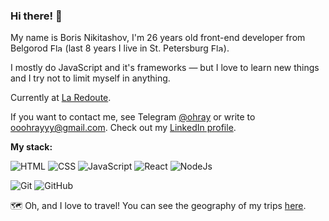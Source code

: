 ### Hi there! 👋

My name is Boris Nikitashov, I'm 26 years old front-end developer from Belgorod <img src="https://upload.wikimedia.org/wikipedia/commons/thumb/7/7f/Flag_of_Belgorod.svg/1200px-Flag_of_Belgorod.svg.png" alt="Flag of Belgorod" width="20px" height="13px"> (last 8 years I live in St. Petersburg <img src="https://upload.wikimedia.org/wikipedia/commons/c/ca/Flag_of_Saint_Petersburg.svg" alt="Flag of St. Petersburg" width="20px" height="13px">).

I mostly do JavaScript and it's frameworks — but I love to learn new things and I try not to limit myself in anything.

Currently at [La Redoute](https://www.laredoute.com/).

If you want to contact me, see Telegram [@ohray](https://t.me/ohray) or write to [ooohrayyy@gmail.com](mailto:ooohrayyy@gmail.com). Check out my [LinkedIn profile](https://www.linkedin.com/in/ohray/).

**My stack:**

![HTML](https://img.shields.io/badge/-HTML5-E34F26?style=flat-square&logo=html5&logoColor=white)
![CSS](https://img.shields.io/badge/-CSS3-1572B6?style=flat-square&logo=css3)
![JavaScript](https://img.shields.io/badge/-JavaScript-black?style=flat-square&logo=javascript)
![React](https://img.shields.io/badge/-React-black?style=flat-square&logo=react)
![NodeJs](https://img.shields.io/badge/-Nodejs-black?style=flat-square&logo=Node.js)

![Git](https://img.shields.io/badge/-Git-black?style=flat-square&logo=git)
![GitHub](https://img.shields.io/badge/-GitHub-181717?style=flat-square&logo=github)

🗺️ Oh, and I love to travel! You can see the geography of my trips [here](https://www.google.com/maps/d/edit?mid=1K9lZ6ggxYe39vWTNLH1_CNORT48&usp=sharing).
